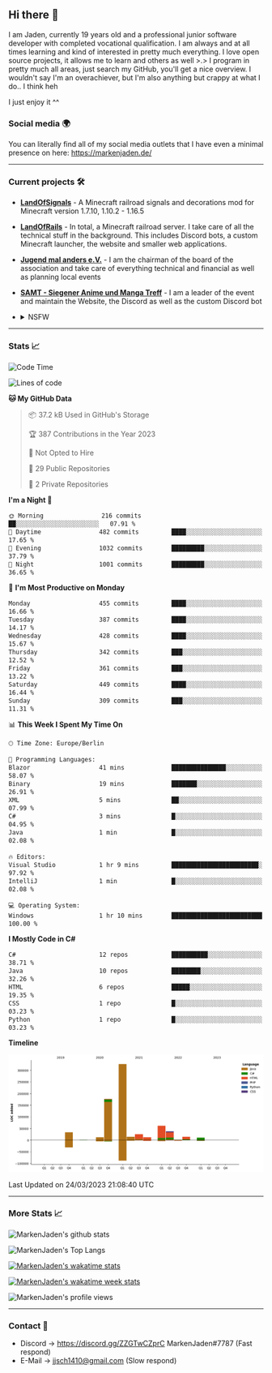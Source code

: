 ## Hi there 👋
I am Jaden, currently 19 years old and a professional junior software developer with completed vocational qualification. I am always and at all times learning and kind of interested in pretty much everything. I love open source projects, it allows me to learn and others as well >.>
I program in pretty much all areas, just search my GitHub, you'll get a nice overview.
I wouldn't say I'm an overachiever, but I'm also anything but crappy at what I do.. I think heh

I just enjoy it ^^

### Social media 🌍

You can literally find all of my social media outlets that I have even a minimal presence on here: https://markenjaden.de/

---

### Current projects 🛠

* [**LandOfSignals**](https://github.com/LandOfRails/LandOfSignals) - A Minecraft railroad signals and decorations mod for Minecraft version 1.7.10, 1.10.2 - 1.16.5
* [**LandOfRails**](https://github.com/LandOfRails) - In total, a Minecraft railroad server. I take care of all the technical stuff in the background. This includes Discord bots, a custom Minecraft launcher, the website and smaller web applications.
* [**Jugend mal anders e.V.**](https://jugendmalanders.de/) - I am the chairman of the board of the association and take care of everything technical and financial as well as planning local events
* [**SAMT - Siegener Anime und Manga Treff**](https://github.com/Siegener-Anime-und-Manga-Treff-SAMT) - I am a leader of the event and maintain the Website, the Discord as well as the custom Discord bot
* <details> 
  <summary>NSFW</summary>
  
  [**Nekos**](https://github.com/MarkenJaden/Nekos) - Website providing you with random lewd neko pics
  
</details>

---

### Stats 📈

<!--START_SECTION:waka-->
![Code Time](http://img.shields.io/badge/Code%20Time-1%2C079%20hrs%2022%20mins-blue)

![Lines of code](https://img.shields.io/badge/From%20Hello%20World%20I%27ve%20Written-731.0%20thousand%20lines%20of%20code-blue)

**🐱 My GitHub Data** 

> 📦 37.2 kB Used in GitHub's Storage 
 > 
> 🏆 387 Contributions in the Year 2023
 > 
> 🚫 Not Opted to Hire
 > 
> 📜 29 Public Repositories 
 > 
> 🔑 2 Private Repositories 
 > 
**I'm a Night 🦉** 

```text
🌞 Morning                216 commits         ██░░░░░░░░░░░░░░░░░░░░░░░   07.91 % 
🌆 Daytime                482 commits         ████░░░░░░░░░░░░░░░░░░░░░   17.65 % 
🌃 Evening                1032 commits        █████████░░░░░░░░░░░░░░░░   37.79 % 
🌙 Night                  1001 commits        █████████░░░░░░░░░░░░░░░░   36.65 % 
```
📅 **I'm Most Productive on Monday** 

```text
Monday                   455 commits         ████░░░░░░░░░░░░░░░░░░░░░   16.66 % 
Tuesday                  387 commits         ████░░░░░░░░░░░░░░░░░░░░░   14.17 % 
Wednesday                428 commits         ████░░░░░░░░░░░░░░░░░░░░░   15.67 % 
Thursday                 342 commits         ███░░░░░░░░░░░░░░░░░░░░░░   12.52 % 
Friday                   361 commits         ███░░░░░░░░░░░░░░░░░░░░░░   13.22 % 
Saturday                 449 commits         ████░░░░░░░░░░░░░░░░░░░░░   16.44 % 
Sunday                   309 commits         ███░░░░░░░░░░░░░░░░░░░░░░   11.31 % 
```


📊 **This Week I Spent My Time On** 

```text
🕑︎ Time Zone: Europe/Berlin

💬 Programming Languages: 
Blazor                   41 mins             ███████████████░░░░░░░░░░   58.07 % 
Binary                   19 mins             ███████░░░░░░░░░░░░░░░░░░   26.91 % 
XML                      5 mins              ██░░░░░░░░░░░░░░░░░░░░░░░   07.99 % 
C#                       3 mins              █░░░░░░░░░░░░░░░░░░░░░░░░   04.95 % 
Java                     1 min               █░░░░░░░░░░░░░░░░░░░░░░░░   02.08 % 

🔥 Editors: 
Visual Studio            1 hr 9 mins         ████████████████████████░   97.92 % 
IntelliJ                 1 min               █░░░░░░░░░░░░░░░░░░░░░░░░   02.08 % 

💻 Operating System: 
Windows                  1 hr 10 mins        █████████████████████████   100.00 % 
```

**I Mostly Code in C#** 

```text
C#                       12 repos            ██████████░░░░░░░░░░░░░░░   38.71 % 
Java                     10 repos            ████████░░░░░░░░░░░░░░░░░   32.26 % 
HTML                     6 repos             █████░░░░░░░░░░░░░░░░░░░░   19.35 % 
CSS                      1 repo              █░░░░░░░░░░░░░░░░░░░░░░░░   03.23 % 
Python                   1 repo              █░░░░░░░░░░░░░░░░░░░░░░░░   03.23 % 
```



**Timeline**

![Lines of Code chart](https://raw.githubusercontent.com/MarkenJaden/MarkenJaden/main/assets/bar_graph.png)


 Last Updated on 24/03/2023 21:08:40 UTC
<!--END_SECTION:waka-->

---

### More Stats 📈

![MarkenJaden's github stats](https://github-readme-stats.vercel.app/api?username=MarkenJaden&count_private=true&show_icons=true&theme=radical)

![MarkenJaden's Top Langs](https://github-readme-stats.vercel.app/api/top-langs/?username=MarkenJaden&theme=radical)

[![MarkenJaden's wakatime stats](https://github-readme-stats.vercel.app/api/wakatime?username=MarkenJaden&theme=radical)](https://wakatime.com/@17f322c9-222a-48b4-9e15-983c41f7aed4)

[![MarkenJaden's wakatime week stats](https://wakatime.com/badge/user/17f322c9-222a-48b4-9e15-983c41f7aed4.svg)](https://wakatime.com/@17f322c9-222a-48b4-9e15-983c41f7aed4)

<!--[![MarkenJaden's Codewars stats](https://www.codewars.com/users/MarkenJaden/badges/large)](https://www.codewars.com/users/MarkenJaden)-->

![MarkenJaden's profile views](https://komarev.com/ghpvc/?username=MarkenJaden)

---

### Contact 💌

* Discord -> https://discord.gg/ZZGTwCZprC MarkenJaden#7787 (Fast respond)
* E-Mail -> jjsch1410@gmail.com (Slow respond)



<!--
**MarkenJaden/MarkenJaden** is a ✨ _special_ ✨ repository because its `README.md` (this file) appears on your GitHub profile.

Here are some ideas to get you started:

- 🔭 I’m currently working on ...
- 🌱 I’m currently learning ...
- 👯 I’m looking to collaborate on ...
- 🤔 I’m looking for help with ...
- 💬 Ask me about ...
- 📫 How to reach me: ...
- 😄 Pronouns: ...
- ⚡ Fun fact: ...
-->
